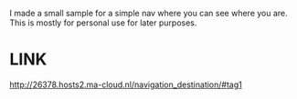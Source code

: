 I made a small sample for a simple nav where you can see where you are. This is mostly for personal use for later purposes.

# LINK
http://26378.hosts2.ma-cloud.nl/navigation_destination/#tag1

